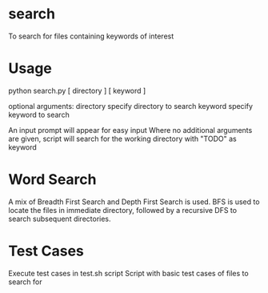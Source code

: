 # search

To search for files containing keywords of interest

# Usage

python search.py [ directory ] [ keyword ]

optional arguments:
directory          specify directory to search 
keyword            specify keyword to search

An input prompt will appear for easy input 
Where no additional arguments are given, script will search for the working directory with "TODO" as keyword

# Word Search
A mix of Breadth First Search and Depth First Search is used. 
BFS is used to locate the files in immediate directory, followed by a recursive DFS to search subsequent directories. 

# Test Cases
Execute test cases in test.sh script
Script with basic test cases of files to search for

